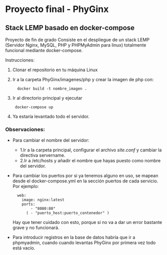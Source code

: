 # Proyecto final - PhyGinx
## Stack LEMP basado en docker-compose
Proyecto de fin de grado 
Consiste en el despliegue de un stack LEMP (Servidor Nginx, MySQL, PHP y PHPMyAdmin para linux) totalmente funcional mediante docker-compose.

Instrucciones:

1. Clonar el repositorio en tu máquina Linux
2. Ir a la carpeta PhyGinx/imagenes/php y crear la imagen de php con:

         docker build -t nombre_imagen . 
         
4. Ir al directorio principal y ejecutar 
        
        docker-compose up
        
6. Ya estaría levantado todo el servidor.


### Observaciones: 
- Para cambiar el nombre del servidor:

    - 1.Ir a la carpeta principal, configurar el archivo *site.conf* y cambiar la directiva servername.
    - 2.Ir a /etc/hosts y añadir el nombre que hayas puesto como nombre del servidor.
    
- Para cambiar los puertos por si ya tenemos alguno en uso, se mapean desde el docker-compose.yml en la sección puertos de cada servicio. Por ejemplo:

        web:
          image: nginx:latest
          ports:
              - "8080:80"
            ( - "puerto_host:puerto_contenedor" )



  Hay que tener cuidado con esto, porque si no va a dar un error bastante grave y no funcionará.
  
- Para introducir registros en la base de datos habría que ir a phpmyadmin, cuando cuando levantas PhyGinx por primera vez todo está vacío.
